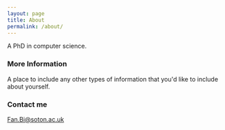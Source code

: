 ```yaml
---
layout: page
title: About
permalink: /about/
---
```


A PhD in computer science.

### More Information

A place to include any other types of information that you'd like to include about yourself.

### Contact me

[Fan.Bi@soton.ac.uk](mailto:Fan.Bi@soton.ac.uk)
